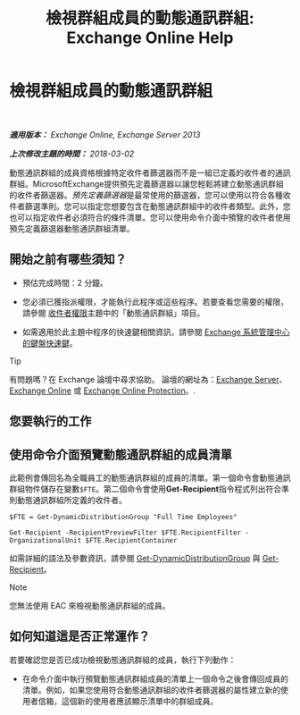 ﻿---
title: '檢視群組成員的動態通訊群組: Exchange Online Help'
TOCTitle: 檢視群組成員的動態通訊群組
ms:assetid: 40b100c6-864e-4c82-9f98-08dd5c83e378
ms:mtpsurl: https://technet.microsoft.com/zh-tw/library/Bb232019(v=EXCHG.150)
ms:contentKeyID: 50472263
ms.date: 05/23/2018
mtps_version: v=EXCHG.150
ms.translationtype: MT
---

# 檢視群組成員的動態通訊群組

 

_**適用版本：** Exchange Online, Exchange Server 2013_

_**上次修改主題的時間：** 2018-03-02_

動態通訊群組的成員資格根據特定收件者篩選器而不是一組已定義的收件者的通訊群組。MicrosoftExchange提供預先定義篩選器以讓您輕鬆將建立動態通訊群組的收件者篩選器。*預先定義篩選器*是最常使用的篩選器，您可以使用以符合各種收件者篩選準則。您可以指定您想要包含在動態通訊群組中的收件者類型。此外，您也可以指定收件者必須符合的條件清單。您可以使用命令介面中預覽的收件者使用預先定義篩選器動態通訊群組清單。

## 開始之前有哪些須知？

  - 預估完成時間：2 分鐘。

  - 您必須已獲指派權限，才能執行此程序或這些程序。若要查看您需要的權限，請參閱 [收件者權限](recipients-permissions-exchange-2013-help.md)主題中的「動態通訊群組」項目。

  - 如需適用於此主題中程序的快速鍵相關資訊，請參閱 [Exchange 系統管理中心的鍵盤快速鍵](keyboard-shortcuts-in-the-exchange-admin-center-exchange-online-protection-help.md)。


> [!TIP]  
> 有問題嗎？在 Exchange 論壇中尋求協助。 論壇的網址為：<a href="https://go.microsoft.com/fwlink/p/?linkid=60612">Exchange Server</a>、 <a href="https://go.microsoft.com/fwlink/p/?linkid=267542">Exchange Online</a> 或 <a href="https://go.microsoft.com/fwlink/p/?linkid=285351">Exchange Online Protection</a>。.




## 您要執行的工作

## 使用命令介面預覽動態通訊群組的成員清單

此範例會傳回名為全職員工的動態通訊群組的成員的清單。第一個命令會動態通訊群組物件儲存在變數`$FTE`。第二個命令會使用**Get-Recipient**指令程式列出符合準則動態通訊群組所定義的收件者。
  ```
  $FTE = Get-DynamicDistributionGroup "Full Time Employees"
  ```
  ```
  Get-Recipient -RecipientPreviewFilter $FTE.RecipientFilter -OrganizationalUnit $FTE.RecipientContainer
  ```

如需詳細的語法及參數資訊，請參閱 [Get-DynamicDistributionGroup](https://technet.microsoft.com/zh-tw/library/bb124762\(v=exchg.150\)) 與 [Get-Recipient](https://technet.microsoft.com/zh-tw/library/aa996921\(v=exchg.150\))。


> [!NOTE]  
> 您無法使用 EAC 來檢視動態通訊群組的成員。




## 如何知道這是否正常運作？

若要確認您是否已成功檢視動態通訊群組的成員，執行下列動作：

  - 在命令介面中執行預覽動態通訊群組成員的清單上一個命令之後會傳回成員的清單。例如，如果您使用符合動態通訊群組的收件者篩選器的屬性建立新的使用者信箱，這個新的使用者應該顯示清單中的群組成員。

